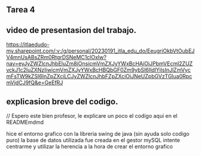 ## Tarea 4

## video de presentasion del trabajo.
https://itlaedudo-my.sharepoint.com/:v:/g/personal/20230191_itla_edu_do/EeugriOkbVtOubEJV4mnUsABsZRm0RtgrDSNeMC1clOxIw?nav=eyJyZWZlcnJhbEluZm8iOnsicmVmZXJyYWxBcHAiOiJPbmVEcml2ZUZvckJ1c2luZXNzIiwicmVmZXJyYWxBcHBQbGF0Zm9ybSI6IldlYiIsInJlZmVycmFsTW9kZSI6InZpZXciLCJyZWZlcnJhbFZpZXciOiJNeUZpbGVzTGlua0RpcmVjdCJ9fQ&e=GeEfRJ

## explicasion breve del codigo.
// Espero este bien profesor, le explicare un poco el codigo aqui en el READMEmdmd

hice el entorno grafico con la libreria swing de java (sin ayuda solo codigo puro)
la base de datos utilizada fue creada en el gestor mySQL
intente centrarme y utilizar la herencia a la hora de crear el entorno grafico


